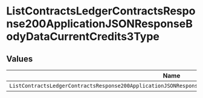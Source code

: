 # ListContractsLedgerContractsResponse200ApplicationJSONResponseBodyDataCurrentCredits3Type


## Values

| Name                                                                                                        | Value                                                                                                       |
| ----------------------------------------------------------------------------------------------------------- | ----------------------------------------------------------------------------------------------------------- |
| `ListContractsLedgerContractsResponse200ApplicationJSONResponseBodyDataCurrentCredits3TypeCreditExpiration` | CREDIT_EXPIRATION                                                                                           |